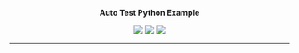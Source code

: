 <p align=center><b>Auto Test Python Example
  </b><br> <p align=center> <img 
src="https://img.shields.io/badge/language-python-orange">&nbsp;<img 
src="https://img.shields.io/badge/platform-mac,*nux-informational">&nbsp;<img 
src="https://travis-ci.com/hil-se/auto_test_py.svg?branch=main">
</p><hr>
